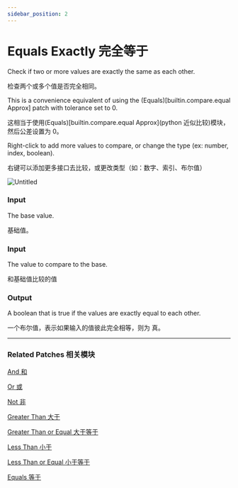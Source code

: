 ```yaml
---
sidebar_position: 2
---
```


# Equals Exactly 完全等于

Check if two or more values are exactly the same as each other.

检查两个或多个值是否完全相同。

This is a convenience equivalent of using the (Equals)[builtin.compare.equal Approx] patch with tolerance set to 0.

这相当于使用(Equals)[builtin.compare.equal Approx](python 近似比较)模块，然后公差设置为 0。

Right-click to add more values to compare, or change the type (ex: number, index, boolean).

右键可以添加更多接口去比较，或更改类型（如：数字、索引、布尔值）

![Untitled](https://s3.us-west-2.amazonaws.com/secure.notion-static.com/d84f08a2-8f42-45cf-9dd6-0c7610b23a6a/Untitled.png?X-Amz-Algorithm=AWS4-HMAC-SHA256&X-Amz-Content-Sha256=UNSIGNED-PAYLOAD&X-Amz-Credential=AKIAT73L2G45EIPT3X45%2F20220602%2Fus-west-2%2Fs3%2Faws4_request&X-Amz-Date=20220602T171959Z&X-Amz-Expires=86400&X-Amz-Signature=1d770abbbfa1c3bb4b56958868395588c32a0aae8e53ee9fcc85755869117e90&X-Amz-SignedHeaders=host&response-content-disposition=filename%20%3D%22Untitled.png%22&x-id=GetObject)

### Input

The base value.

基础值。

### Input

The value to compare to the base.

和基础值比较的值

### Output

A boolean that is true if the values are exactly equal to each other.

一个布尔值，表示如果输入的值彼此完全相等，则为 真。

------

### Related Patches 相关模块

[And 和](./And.md)

[Or 或](./Or.md)

[Not 非](./Not.md)

[Greater Than 大于](./Greater%20Than.md)

[Greater Than or Equal 大于等于](./Greater%20Than%20or%20Equal.md)

[Less Than 小于](./Less%20Than.md)

[Less Than or Equal 小于等于](./Less%20Than%20or%20Equal.md)

[Equals 等于](./Equals.md)
